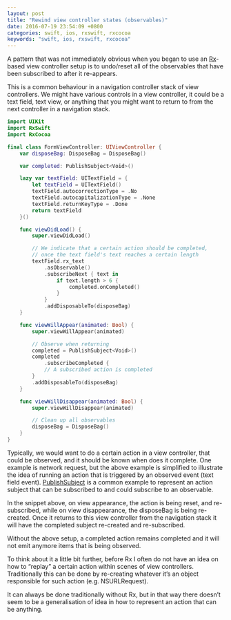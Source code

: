 ```yaml
---
layout: post
title: "Rewind view controller states (observables)"
date: 2016-07-19 23:54:09 +0800
categories: swift, ios, rxswift, rxcocoa
keywords: "swift, ios, rxswift, rxcocoa"
---
```

A pattern that was not immediately obvious when you began to use an [Rx](https://github.com/ReactiveX/RxSwift)-based view controller setup is to undo/reset all of the observables that have been subscribed to after it re-appears.

This is a common behaviour in a navigation controller stack of view controllers. We might have various controls in a view controller, it could be a text field, text view, or anything that you might want to return to from the next controller in a navigation stack.

```swift
import UIKit
import RxSwift
import RxCocoa

final class FormViewController: UIViewController {
    var disposeBag: DisposeBag = DisposeBag()

    var completed: PublishSubject<Void>()

    lazy var textField: UITextField = {
        let textField = UITextField()
        textField.autocorrectionType = .No
        textField.autocapitalizationType = .None
        textField.returnKeyType = .Done
        return textField
    }()

    func viewDidLoad() {
        super.viewDidLoad()

        // We indicate that a certain action should be completed,
        // once the text field's text reaches a certain length
        textField.rx_text
            .asObservable()
            .subscribeNext { text in
                if text.length > 6 { 
                    completed.onCompleted()
                }
            }
            .addDisposableTo(disposeBag)
    }

    func viewWillAppear(animated: Bool) { 
        super.viewWillAppear(animated)

        // Observe when returning
        completed = PublishSubject<Void>()
        completed
            .subscribeCompleted { 
            // A subscribed action is completed
        }
        .addDisposableTo(disposeBag)
    }

    func viewWillDisappear(animated: Bool) { 
        super.viewWillDisappear(animated)

        // Clean up all observables
        disposeBag = DisposeBag()
    }
}
```

Typically, we would want to do a certain action in a view controller, that could be observed, and it should be known when does it complete. One example is network request, but the above example is simplified to illustrate the idea of running an action that is triggered by an observed event (text field event). [PublishSubject](http://reactivex.io/documentation/subject.html) is a common example to represent an action subject that can be subscribed to and could subscribe to an observable.

In the snippet above, on view appearance, the action is being reset, and re-subscribed, while on view disappearance, the disposeBag is being re-created. Once it returns to this view controller from the navigation stack it will have the completed subject re-created and re-subscribed.

Without the above setup, a completed action remains completed and it will not emit anymore items that is being observed.

To think about it a little bit further, before Rx I often do not have an idea on how to “replay” a certain action within scenes of view controllers. Traditionally this can be done by re-creating whatever it’s an object responsible for such action (e.g. NSURLRequest).

It can always be done traditionally without Rx, but in that way there doesn’t seem to be a generalisation of idea in how to represent an action that can be anything.

